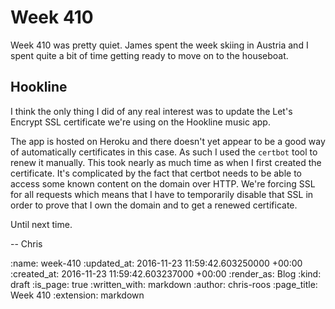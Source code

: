 Week 410
========

Week 410 was pretty quiet. James spent the week skiing in Austria and I spent quite a bit of time getting ready to move on to the houseboat.

## Hookline

I think the only thing I did of any real interest was to update the Let's Encrypt SSL certificate we're using on the Hookline music app.

The app is hosted on Heroku and there doesn't yet appear to be a good way of automatically certificates in this case. As such I used the `certbot` tool to renew it manually. This took nearly as much time as when I first created the certificate. It's complicated by the fact that certbot needs to be able to access some known content on the domain over HTTP. We're forcing SSL for all requests which means that I have to temporarily disable that SSL in order to prove that I own the domain and to get a renewed certificate.

Until next time.

-- Chris

:name: week-410
:updated_at: 2016-11-23 11:59:42.603250000 +00:00
:created_at: 2016-11-23 11:59:42.603237000 +00:00
:render_as: Blog
:kind: draft
:is_page: true
:written_with: markdown
:author: chris-roos
:page_title: Week 410
:extension: markdown
